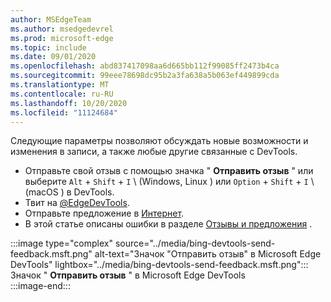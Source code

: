 ```yaml
---
author: MSEdgeTeam
ms.author: msedgedevrel
ms.prod: microsoft-edge
ms.topic: include
ms.date: 09/01/2020
ms.openlocfilehash: abd837417098aa6d665bb112f99085ff2473b4ca
ms.sourcegitcommit: 99eee78698dc95b2a3fa638a5b063ef449899cda
ms.translationtype: MT
ms.contentlocale: ru-RU
ms.lasthandoff: 10/20/2020
ms.locfileid: "11124684"
---
```

Следующие параметры позволяют обсуждать новые возможности и изменения в записи, а также любые другие связанные с DevTools.  

*   Отправьте свой отзыв с помощью значка " **Отправить отзыв** " или выберите `Alt` + `Shift` + `I` \ (Windows, Linux \) или `Option` + `Shift` + `I` \ (macOS \) в DevTools.  
*   Твит на [@EdgeDevTools][PostTweetEdgeDevTools].  
*   Отправьте предложение в [Интернет][TheWebWeWant].  
*   В этой статье описаны ошибки в разделе [Отзывы и предложения](#feedback) .  

:::image type="complex" source="../media/bing-devtools-send-feedback.msft.png" alt-text="Значок &quot;Отправить отзыв&quot; в Microsoft Edge DevTools" lightbox="../media/bing-devtools-send-feedback.msft.png":::
   Значок " **Отправить отзыв** " в Microsoft Edge DevTools  
:::image-end:::  

<!-- links -->  

[PostTweetEdgeDevTools]: https://twitter.com/intent/tweet?text=@EdgeDevTools "@EdgeDevTools | Публикация твита"  

[EdgeDevToolsTwitterAccount]: https://twitter.com/EdgeDevTools "@EdgeDevTools учетной записи Twitter"  

[GitHubMicrosoftDocsEdgeDeveloperNewIssue]: https://github.com/MicrosoftDocs/edge-developer/issues/new?title=[DevTools%20Docs%20Feedback] "Новая ошибка — MicrosoftDocs/Edge-разработчик-GitHub"  

[TheWebWeWant]: https://webwewant.fyi "Требуемый веб-сайт"  

